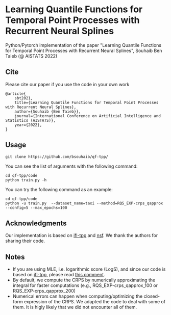 # Learning Quantile Functions for Temporal Point Processes with Recurrent Neural Splines

Python/Pytorch implementation of the paper "Learning Quantile Functions for Temporal Point Processes with Recurrent Neural Splines", Souhaib Ben Taieb (@ AISTATS 2022)

## Cite
Please cite our paper if you use the code in your own work
```
@article{
    sbt2021,
    title={Learning Quantile Functions for Temporal Point Processes with Recurrent Neural Splines},
    author={Souhaib {Ben Taieb}},
    journal={International Conference on Artificial Intelligence and Statistics (AISTATS)},
    year={2022},
}
```

## Usage

```
git clone https://github.com/bsouhaib/qf-tpp/
```

You can see the list of arguments with the following command:

```
cd qf-tpp/code
python train.py -h
```

You can try the following command as an example:

```
cd qf-tpp/code
python -u train.py  --dataset_name=taxi --method=RQS_EXP-crps_qapprox  --config=5 --max_epochs=100
```


## Acknowledgments

Our implementation is based on [ifl-tpp](https://github.com/shchur/ifl-tpp/tree/original-code/code) and [nsf](https://github.com/bayesiains/nsf). We thank the authors for sharing their code.

## Notes

- If you are using MLE, i.e. logarithmic score (LogS), and since our code is based on [ifl-tpp](https://github.com/shchur/ifl-tpp/tree/original-code/code), please read [this comment](https://github.com/shchur/ifl-tpp/blob/master/README.md#mistakes-in-the-old-version).
- By default, we compute the CRPS by numerically approximating the integral for faster computations (e.g., RQS_EXP-crps_qapprox_100 or RQS_EXP-crps_qapprox_200)
- Numerical errors can happen when computing/optimizing the closed-form expression of the CRPS. We adapted the code to deal with some of them. It is higly likely that we did not encounter all of them.
